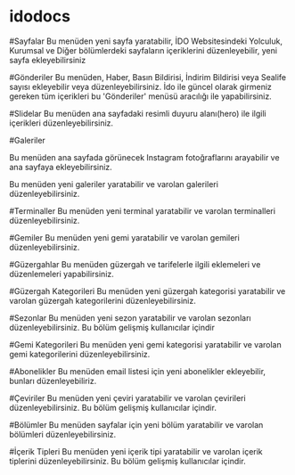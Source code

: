 idodocs
=======

#Sayfalar
Bu menüden yeni sayfa yaratabilir, İDO Websitesindeki Yolculuk, Kurumsal ve Diğer bölümlerdeki sayfaların içeriklerini düzenleyebilir, yeni sayfa ekleyebilirsiniz



#Gönderiler
Bu menüden, Haber, Basın Bildirisi, İndirim Bildirisi veya Sealife sayısı ekleyebilir veya düzenleyebilirsiniz. İdo ile güncel olarak girmeniz gereken tüm içerikleri bu 'Gönderiler' menüsü aracılığı ile yapabilirsiniz. 


#Slidelar
Bu menüden ana sayfadaki resimli duyuru alanı(hero) ile ilgili içerikleri düzenleyebilirsiniz.

#Galeriler

Bu menüden ana sayfada görünecek Instagram fotoğraflarını arayabilir ve ana sayfaya ekleyebilirsiniz.

Bu menüden yeni galeriler yaratabilir ve varolan galerileri düzenleyebilirsiniz.



#Terminaller
Bu menüden yeni terminal yaratabilir ve varolan terminalleri düzenleyebilirsiniz.


#Gemiler
Bu menüden yeni gemi yaratabilir ve varolan gemileri düzenleyebilirsiniz.


#Güzergahlar
Bu menüden güzergah ve tarifelerle ilgili eklemeleri ve düzenlemeleri yapabilirsiniz.


#Güzergah Kategorileri
Bu menüden yeni güzergah kategorisi yaratabilir ve varolan güzergah kategorilerini düzenleyebilirsiniz.

#Sezonlar
Bu menüden yeni sezon yaratabilir ve varolan sezonları düzenleyebilirsiniz. Bu bölüm gelişmiş kullanıcılar içindir


#Gemi Kategorileri
Bu menüden yeni gemi kategorisi yaratabilir ve varolan gemi kategorilerini düzenleyebilirsiniz.




#Abonelikler
Bu menüden email listesi için yeni abonelikler ekleyebilir, bunları düzenleyebiliriz.


#Çeviriler
Bu menüden yeni çeviri yaratabilir ve varolan çevirileri düzenleyebilirsiniz. Bu bölüm gelişmiş kullanıcılar içindir.

#Bölümler
Bu menüden sayfalar için yeni bölüm yaratabilir ve varolan bölümleri düzenleyebilirsiniz.


#İçerik Tipleri
Bu menüden yeni içerik tipi yaratabilir ve varolan içerik tiplerini düzenleyebilirsiniz. Bu bölüm gelişmiş kullanıcılar içindir.

